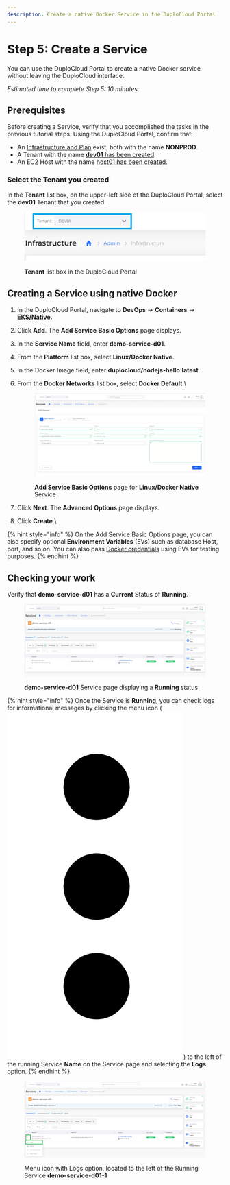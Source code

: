 ```yaml
---
description: Create a native Docker Service in the DuploCloud Portal
---
```


# Step 5: Create a Service

You can use the DuploCloud Portal to create a native Docker service without leaving the DuploCloud interface.

_Estimated time to complete Step 5: 10 minutes._

## Prerequisites

Before creating a Service, verify that you accomplished the tasks in the previous tutorial steps. Using the DuploCloud Portal, confirm that:

* An [Infrastructure and Plan](../step-1-infrastructure.md) exist, both with the name **NONPROD**.
* A Tenant with the name [**dev01** has been created](../step-2-tenant.md).
* An EC2 Host with the name [host01 has been created](step-4-create-ec2-host.md).

### Select the Tenant you created

In the **Tenant** list box, on the upper-left side of the DuploCloud Portal, select the **dev01** Tenant that you created.



<div align="left">

<figure><img src="../../../.gitbook/assets/tenant_dev01.png" alt=""><figcaption><p><strong>Tenant</strong> list box in the DuploCloud Portal</p></figcaption></figure>

</div>

## Creating a Service using native Docker&#x20;

1. In the DuploCloud Portal, navigate to **DevOps** -> **Containers** -> **EKS/Native.**
2. Click **Add**. The **Add Service** **Basic Options** page displays.
3. In the **Service Name** field, enter **demo-service-d01**.
4. From the **Platform** list box, select **Linux/Docker Native**.
5. In the Docker Image field, enter **duplocloud/nodejs-hello:latest**.
6.  From the **Docker Networks** list box, select **Docker Default**.\


    <div align="left">

    <figure><img src="../../../.gitbook/assets/dockerf.png" alt=""><figcaption><p><strong>Add Service Basic Options</strong> page for <strong>Linux/Docker Native</strong> Service</p></figcaption></figure>

    </div>


7. Click **Next**. The **Advanced Options** page displays.
8. Click **Create**.\


{% hint style="info" %}
On the Add Service Basic Options page, you can also specify optional **Environment Variables** (EVs) such as database Host, port, and so on. You can also pass [Docker credentials](../../use-cases/docker-registry-credentials-and-kubernetes-secrets.md) using EVs for testing purposes.&#x20;
{% endhint %}

## Checking your work

Verify that **demo-service-d01** has a **Current** Status of **Running**.

<div align="left">

<figure><img src="../../../.gitbook/assets/dockerg.png" alt=""><figcaption><p><strong>demo-service-d01</strong> Service page displaying a <strong>Running</strong> status</p></figcaption></figure>

</div>



{% hint style="info" %}
Once the Service is **Running**, you can check logs for informational messages by clicking the menu icon ( <img src="../../../.gitbook/assets/Kabab_three_Vertical_dots (4).png" alt="" data-size="line"> ) to the left of the running Service **Name** on the Service page and selecting the **Logs** option.&#x20;
{% endhint %}

<figure><img src="../../../.gitbook/assets/dockerh (1).png" alt=""><figcaption><p>Menu icon with Logs option, located to the left of the Running Service <strong>demo-service-d01-1</strong></p></figcaption></figure>
